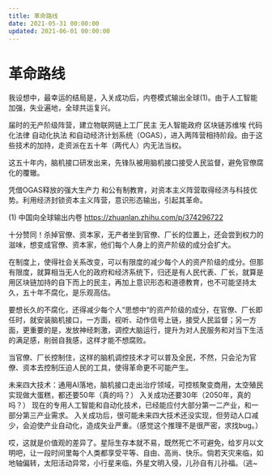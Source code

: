 ```yaml
---
title: 革命路线
date: 2021-05-31 00:00:00
updated: 2021-06-01 00:00:00
---
```


# 革命路线

我设想中，最幸运的结局是，入关成功后，内卷模式输出全球(1)。由于人工智能加强，失业遍地，全球共运复兴。

届时的无产阶级阵营，建立物联网链上工厂民主 无人智能政府 区块链苏维埃 代码化法律 自动化执法 和自动经济计划系统（OGAS），进入两阵营相持阶段。由于这些技术的加持，走资派在五十年（两代人）内无法当权。

这五十年内，脑机接口研发出来，先锋队被用脑机接口接受人民监督，避免官僚腐化的覆辙。

凭借OGAS释放的强大生产力 和公有制教育，对资本主义阵营取得经济与科技优势。利用经济封锁资本主义阵营，意识形态输出，引起其革命。

(1) 中国向全球输出内卷 https://zhuanlan.zhihu.com/p/374296722

十分赞同！杀掉官僚、资本家，无产者坐到官僚、厂长的位置上，还会尝到权力的滋味，想变成官僚、资本家，他们每个人身上的资产阶级的成分会扩大。

在制度上，使得社会关系改变，可以有限度的减少每个人的资产阶级的成分。但那有限度，就算相当无人化的政府和经济系统下，归还是有人民代表、厂长，就算是用区块链加持的自下而上的民主，再加上意识形态和道德教育，也不可能坚持太久，五十年不腐化，是乐观高估。

要想长久的不腐化，还得减少每个人“思想中“的资产阶级的成分，在官僚、厂长即任时，就安装脑机接口，一方面，视听、动作信号上链，接受人民监督；另一方面，更重要的是，发放神经刺激，调控大脑运行，提升为对人民服务和对当下生活的满足感，削弱自我感，这样才能不想腐败。

当官僚、厂长控制住，这样的脑机调控技术才可以普及全民，不然，只会沦为官僚、资本去控制压迫人民的工具，使得革命更不可能产生。

未来四大技术：通用AI落地，脑机接口走出治疗领域，可控核聚变商用，太空殖民实现做大蛋糕，都还要50年（真的吗？）
入关成功还要30年（2050年，真的吗？）
现在的专用人工智能和自动化技术，已经能应付大部分第一二产业，和一部分第三产业需求。
入关成功后，很可能未来四大技术还没实现，但劳动人口减少，会迫使产业自动化，造成失业严重。（感觉这个推理不是很严密，求找bug。）

哎，这就是价值观的差异了。星际生存本就不易，既然死亡不可避免，给岁月以文明吧，让一段时间里每个人类都享受平等、自由、高尚、快乐。倘若天灾来临，如地轴偏转，太阳活动异常，小行星来临，外星文明入侵，儿孙自有儿孙福。（逃~
